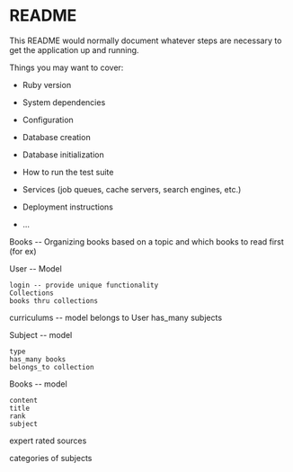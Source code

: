 # README

This README would normally document whatever steps are necessary to get the
application up and running.

Things you may want to cover:

* Ruby version

* System dependencies

* Configuration

* Database creation

* Database initialization

* How to run the test suite

* Services (job queues, cache servers, search engines, etc.)

* Deployment instructions

* ...

Books -- Organizing books based on a topic and which books to read first (for ex)


  User -- Model

    login -- provide unique functionality
    Collections
    books thru collections


  curriculums -- model
    belongs to User
    has_many subjects

  Subject -- model

    type
    has_many books
    belongs_to collection



  Books -- model

    content
    title
    rank
    subject




  expert rated sources

  categories of subjects
